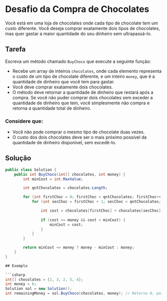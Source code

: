 # Desafio da Compra de Chocolates

Você está em uma loja de chocolates onde cada tipo de chocolate tem um custo diferente. Você deseja comprar exatamente dois tipos de chocolates, mas quer gastar a maior quantidade do seu dinheiro sem ultrapassá-lo.

## Tarefa

Escreva um método chamado `BuyChoco` que execute a seguinte função:

- Recebe um array de inteiros `chocolates`, onde cada elemento representa o custo de um tipo de chocolate diferente, e um inteiro `money`, que é a quantidade de dinheiro que você tem para gastar.
- Você deve comprar exatamente dois chocolates.
- O método deve retornar a quantidade de dinheiro que restará após a compra. Se você não puder comprar dois chocolates sem exceder a quantidade de dinheiro que tem, você simplesmente não compra e retorna a quantidade total de dinheiro.

### Considere que:

- Você não pode comprar o mesmo tipo de chocolate duas vezes.
- O custo dos dois chocolates deve ser o mais próximo possível da quantidade de dinheiro disponível, sem excedê-lo.

## Solução

```csharp
public class Solution {
    public int BuyChoco(int[] chocolates, int money) {
        int minCost = int.MaxValue;

        int qntChocolates = chocolates.Length;

        for (int firstChoc = 0; firstChoc < qntChocolates; firstChoc++) {
            for (int secChoc = firstChoc + 1; secChoc < qntChocolates; secChoc++) {

                int cost = chocolates[firstChoc] + chocolates[secChoc];
                
                if (cost <= money && cost < minCost) {
                    minCost = cost;
                }
            }
        }

        return minCost <= money ? money - minCost : money;
    }
}

## Exemplo

```csharp
int[] chocolates = {1, 3, 2, 5, 4};
int money = 6;
Solution sol = new Solution();
int remainingMoney = sol.BuyChoco(chocolates, money); // Retorna 0, pois 5 (custo do chocolate mais caro) + 1 (custo do chocolate mais barato) = 6, que é igual ao dinheiro disponível. Assim, o dinheiro que restará é 6 - 6 = 0.
